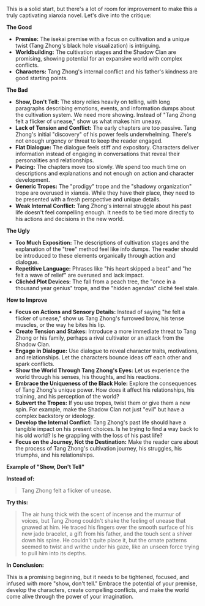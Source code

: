 This is a solid start, but there's a lot of room for improvement to make this a truly captivating xianxia novel. Let's dive into the critique:

**The Good**

* **Premise:** The isekai premise with a focus on cultivation and a unique twist (Tang Zhong's black hole visualization) is intriguing.
* **Worldbuilding:** The cultivation stages and the Shadow Clan are promising, showing potential for an expansive world with complex conflicts.
* **Characters:** Tang Zhong's internal conflict and his father's kindness are good starting points.

**The Bad**

* **Show, Don't Tell:**  The story relies heavily on telling, with long paragraphs describing emotions, events, and information dumps about the cultivation system.  We need more showing. Instead of "Tang Zhong felt a flicker of unease," show us what makes him uneasy. 
* **Lack of Tension and Conflict:**  The early chapters are too passive.  Tang Zhong's initial "discovery" of his power feels underwhelming.  There's not enough urgency or threat to keep the reader engaged.
* **Flat Dialogue:**  The dialogue feels stiff and expository.  Characters deliver information instead of engaging in conversations that reveal their personalities and relationships.
* **Pacing:**  The chapters move too slowly. We spend too much time on descriptions and explanations and not enough on action and character development.
* **Generic Tropes:**  The "prodigy" trope and the "shadowy organization" trope are overused in xianxia. While they have their place, they need to be presented with a fresh perspective and unique details.
* **Weak Internal Conflict:**  Tang Zhong's internal struggle about his past life doesn't feel compelling enough. It needs to be tied more directly to his actions and decisions in the new world.

**The Ugly**

* **Too Much Exposition:** The descriptions of cultivation stages and the explanation of the "tree" method feel like info dumps. The reader should be introduced to these elements organically through action and dialogue.
* **Repetitive Language:**  Phrases like "his heart skipped a beat" and "he felt a wave of relief" are overused and lack impact.
* **Clichéd Plot Devices:**  The fall from a peach tree, the "once in a thousand year genius" trope, and the "hidden agendas" cliché feel stale.

**How to Improve**

* **Focus on Actions and Sensory Details:**  Instead of saying "he felt a flicker of unease," show us Tang Zhong's furrowed brow, his tense muscles, or the way he bites his lip.
* **Create Tension and Stakes:**  Introduce a more immediate threat to Tang Zhong or his family, perhaps a rival cultivator or an attack from the Shadow Clan.  
* **Engage in Dialogue:**  Use dialogue to reveal character traits, motivations, and relationships.  Let the characters bounce ideas off each other and spark conflicts.
* **Show the World Through Tang Zhong's Eyes:**  Let us experience the world through his senses, his thoughts, and his reactions. 
* **Embrace the Uniqueness of the Black Hole:**  Explore the consequences of Tang Zhong's unique power.  How does it affect his relationships, his training, and his perception of the world?
* **Subvert the Tropes:**  If you use tropes, twist them or give them a new spin. For example, make the Shadow Clan not just "evil" but have a complex backstory or ideology.
* **Develop the Internal Conflict:**  Tang Zhong's past life should have a tangible impact on his present choices.  Is he trying to find a way back to his old world?  Is he grappling with the loss of his past life?
* **Focus on the Journey, Not the Destination:**  Make the reader care about the process of Tang Zhong's cultivation journey, his struggles, his triumphs, and his relationships.

**Example of "Show, Don't Tell"**

**Instead of:** 
> Tang Zhong felt a flicker of unease. 

**Try this:**
> The air hung thick with the scent of incense and the murmur of voices, but Tang Zhong couldn't shake the feeling of unease that gnawed at him.  He traced his fingers over the smooth surface of his new jade bracelet, a gift from his father, and the touch sent a shiver down his spine.  He couldn't quite place it, but the ornate patterns seemed to twist and writhe under his gaze, like an unseen force trying to pull him into its depths.

**In Conclusion:**

This is a promising beginning, but it needs to be tightened, focused, and infused with more "show, don't tell." Embrace the potential of your premise, develop the characters, create compelling conflicts, and make the world come alive through the power of your imagination. 
